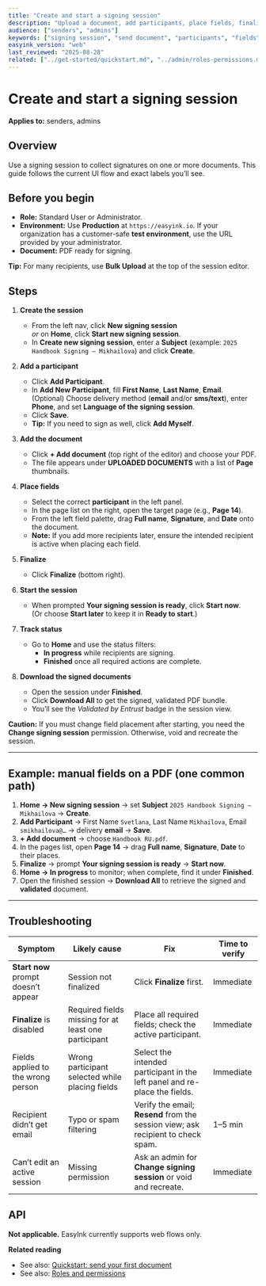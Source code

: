 ```yaml
---
title: "Create and start a signing session"
description: "Upload a document, add participants, place fields, finalize, and start a signing session."
audience: ["senders", "admins"]
keywords: ["signing session", "send document", "participants", "fields"]
easyink_version: "web"
last_reviewed: "2025-08-28"
related: ["../get-started/quickstart.md", "../admin/roles-permissions.md"]
---
```


# Create and start a signing session

**Applies to:** senders, admins

## Overview
Use a signing session to collect signatures on one or more documents. This guide follows the current UI flow and exact labels you’ll see.

## Before you begin
- **Role:** Standard User or Administrator.
- **Environment:** Use **Production** at `https://easyink.io`. If your organization has a customer-safe **test environment**, use the URL provided by your administrator.
- **Document:** PDF ready for signing.

**Tip:** For many recipients, use **Bulk Upload** at the top of the session editor.

## Steps

1. **Create the session**
   - From the left nav, click **New signing session**  
     *or* on **Home**, click **Start new signing session**.
   - In **Create new signing session**, enter a **Subject** (example: `2025 Handbook Signing – Mikhailova`) and click **Create**.

2. **Add a participant**
   - Click **Add Participant**.
   - In **Add New Participant**, fill **First Name**, **Last Name**, **Email**.  
     (Optional) Choose delivery method (**email** and/or **sms/text**), enter **Phone**, and set **Language of the signing session**.
   - Click **Save**.
   - **Tip:** If you need to sign as well, click **Add Myself**.

3. **Add the document**
   - Click **+ Add document** (top right of the editor) and choose your PDF.
   - The file appears under **UPLOADED DOCUMENTS** with a list of **Page** thumbnails.

4. **Place fields**
   - Select the correct **participant** in the left panel.
   - In the page list on the right, open the target page (e.g., **Page 14**).
   - From the left field palette, drag **Full name**, **Signature**, and **Date** onto the document.
   - **Note:** If you add more recipients later, ensure the intended recipient is active when placing each field.

5. **Finalize**
   - Click **Finalize** (bottom right).

6. **Start the session**
   - When prompted **Your signing session is ready**, click **Start now**.  
     (Or choose **Start later** to keep it in **Ready to start**.)

7. **Track status**
   - Go to **Home** and use the status filters:
     - **In progress** while recipients are signing.
     - **Finished** once all required actions are complete.

8. **Download the signed documents**
   - Open the session under **Finished**.
   - Click **Download All** to get the signed, validated PDF bundle.  
   - You’ll see the *Validated by Entrust* badge in the session view.

**Caution:** If you must change field placement after starting, you need the **Change signing session** permission. Otherwise, void and recreate the session.

---

## Example: manual fields on a PDF (one common path)

1. **Home → New signing session** → set **Subject** `2025 Handbook Signing – Mikhailova` → **Create**.  
2. **Add Participant** → First Name `Svetlana`, Last Name `Mikhailova`, Email `smikhailova@…` → delivery **email** → **Save**.  
3. **+ Add document** → choose `Handbook RU.pdf`.  
4. In the pages list, open **Page 14** → drag **Full name**, **Signature**, **Date** to their places.  
5. **Finalize** → prompt **Your signing session is ready** → **Start now**.  
6. **Home → In progress** to monitor; when complete, find it under **Finished**.  
7. Open the finished session → **Download All** to retrieve the signed and **validated** document.

---

## Troubleshooting

| Symptom | Likely cause | Fix | Time to verify |
|---|---|---|---|
| **Start now** prompt doesn’t appear | Session not finalized | Click **Finalize** first. | Immediate |
| **Finalize** is disabled | Required fields missing for at least one participant | Place all required fields; check the active participant. | Immediate |
| Fields applied to the wrong person | Wrong participant selected while placing fields | Select the intended participant in the left panel and re-place the fields. | Immediate |
| Recipient didn’t get email | Typo or spam filtering | Verify the email; **Resend** from the session view; ask recipient to check spam. | 1–5 min |
| Can’t edit an active session | Missing permission | Ask an admin for **Change signing session** or void and recreate. | Immediate |

## API
**Not applicable.** EasyInk currently supports web flows only.

**Related reading**
- See also: [Quickstart: send your first document](../get-started/quickstart.md)  
- See also: [Roles and permissions](../admin/roles-permissions.md)
